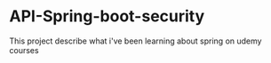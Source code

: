 # API-Spring-boot-security
This project describe what i've been learning about spring on udemy courses

